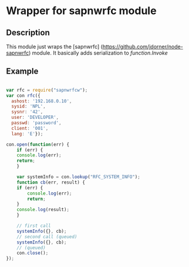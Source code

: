 # Wrapper for sapnwrfc module

## Description

This module just wraps the [sapnwrfc]
(https://github.com/jdorner/node-sapnwrfc) module.
It basically adds serialization to *function.Invoke*

## Example

```js

var rfc = require("sapnwrfcw");
var con rfc({
  ashost: '192.168.0.10',
  sysid: 'NPL',
  sysnr: '42',
  user: 'DEVELOPER',
  passwd: 'password',
  client: '001',
  lang: 'E'});

con.open(function(err) {
    if (err) {
	console.log(err);
	return;
    }

    var systemInfo = con.lookup("RFC_SYSTEM_INFO");
    function cb(err, result) {
	if (err) {
	    console.log(err);
	    return;
	}
	console.log(result);
    }

    // first call
    systemInfo({}, cb);
    // second call (queued)
    systemInfo({}, cb);
    // (queued)
    con.close();
});


```
